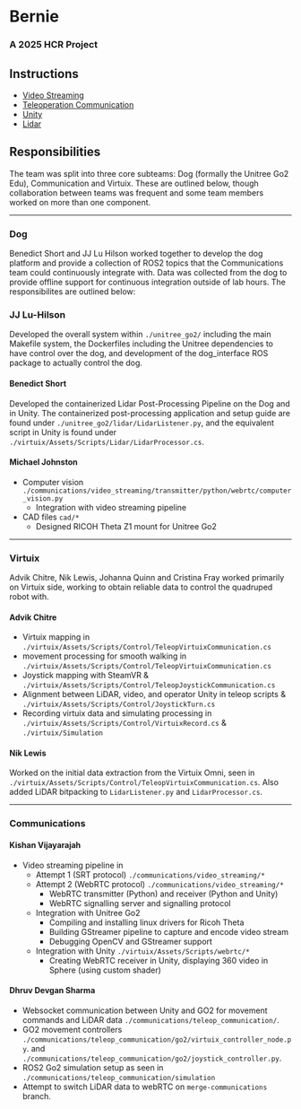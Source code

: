 # Bernie
### A 2025 HCR Project

## Instructions
- [Video Streaming](/communications/video_streaming/README.md)
- [Teleoperation Communication](/communications/teleop_communication/README.md)
- [Unity](/virtuix/README.md)
- [Lidar](/unitree_go2/lidar/README.md)

## Responsibilities
The team was split into three core subteams: Dog (formally the Unitree Go2 Edu), Communication and Virtuix. These are outlined below, though collaboration between teams was frequent and some team members worked on more than one component. 

___
### Dog
Benedict Short and JJ Lu Hilson worked together to develop the dog platform and provide a collection of ROS2 topics that the Communications team could continuously integrate with. Data was collected from the dog to provide offline support for continuous integration outside of lab hours. The responsibilites are outlined below:

### JJ Lu-Hilson
Developed the overall system within `./unitree_go2/` including the main Makefile system, the Dockerfiles including the Unitree dependencies to have control over the dog, and development of the dog_interface ROS package to actually control the dog.

#### Benedict Short
Developed the containerized Lidar Post-Processing Pipeline on the Dog and in Unity. The containerized post-processing application and setup guide are found under `./unitree_go2/lidar/LidarListener.py`, and the equivalent script in Unity is found under `./virtuix/Assets/Scripts/Lidar/LidarProcessor.cs`.

#### Michael Johnston
- Computer vision `./communications/video_streaming/transmitter/python/webrtc/computer_vision.py`
  - Integration with video streaming pipeline
- CAD files `cad/*`
  - Designed RICOH Theta Z1 mount for Unitree Go2
___

### Virtuix
Advik Chitre, Nik Lewis, Johanna Quinn and Cristina Fray worked primarily on Virtuix side, working to obtain reliable data to control the quadruped robot with. 

#### Advik Chitre
- Virtuix mapping in `./virtuix/Assets/Scripts/Control/TeleopVirtuixCommunication.cs`
- movement processing for smooth walking in `./virtuix/Assets/Scripts/Control/TeleopVirtuixCommunication.cs`
- Joystick mapping with SteamVR & `./virtuix/Assets/Scripts/Control/TeleopJoystickCommunication.cs`
- Alignment between LiDAR, video, and operator Unity in teleop scripts & `./virtuix/Assets/Scripts/Control/JoystickTurn.cs`
- Recording virtuix data and simulating processing in `./virtuix/Assets/Scripts/Control/VirtuixRecord.cs` & `./virtuix/Simulation`

#### Nik Lewis
Worked on the initial data extraction from the Virtuix Omni, seen in `./virtuix/Assets/Scripts/Control/TeleopVirtuixCommunication.cs`. Also added LiDAR bitpacking to `LidarListener.py` and `LidarProcessor.cs`. 

---

### Communications

#### Kishan Vijayarajah
- Video streaming pipeline in
  - Attempt 1 (SRT protocol) `./communications/video_streaming/*`
  - Attempt 2 (WebRTC protocol) `./communications/video_streaming/*`
    - WebRTC transmitter (Python) and receiver (Python and Unity)
    - WebRTC signalling server and signalling protocol
  - Integration with Unitree Go2
    - Compiling and installing linux drivers for Ricoh Theta
    - Building GStreamer pipeline to capture and encode video stream
    - Debugging OpenCV and GStreamer support
  - Integration with Unity `./virtuix/Assets/Scripts/webrtc/*`
    - Creating WebRTC receiver in Unity, displaying 360 video in Sphere (using custom shader)

#### Dhruv Devgan Sharma
- Websocket communication between Unity and GO2 for movement commands and LiDAR data `./communications/teleop_communication/`.
- GO2 movement controllers `./communications/teleop_communication/go2/virtuix_controller_node.py`. and `./communications/teleop_communication/go2/joystick_controller.py`.
- ROS2 Go2 simulation setup as seen in `./communications/teleop_communication/simulation`
- Attempt to switch LiDAR data to webRTC on `merge-communications` branch.
